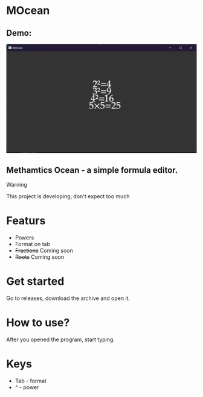 # MOcean

## Demo:
![Image](image.png)

## Methamtics Ocean - a simple formula editor.


> [!WARNING]
> This project is developing, don't expect too much

# Featurs
- Powers
- Format on tab
- ~~Fractions~~ Coming soon
- ~~Roots~~ Coming soon

# Get started
Go to releases, download the archive and open it.

# How to use?
After you opened the program, start typing.

# Keys
- Tab - format
- ^ - power
